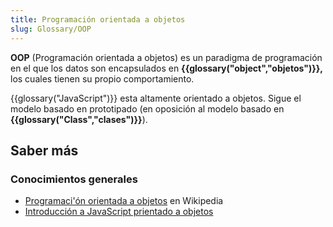 ```yaml
---
title: Programación orientada a objetos
slug: Glossary/OOP
---
```


**OOP** (Programación orientada a objetos) es un paradigma de programación en el que los datos son encapsulados en **{{glossary("object","objetos")}},** los cuales tienen su propio comportamiento.

{{glossary("JavaScript")}} esta altamente orientado a objetos. Sigue el modelo basado en prototipado (en oposición al modelo basado en **{{glossary("Class","clases")}}**).

## Saber más

### Conocimientos generales

- [Programaci'ón orientada a objetos](https://es.wikipedia.org/wiki/Programación_orientada_a_objetos) en Wikipedia
- [Introducción a JavaScript prientado a objetos](/es/docs/Learn/JavaScript/Objects)
